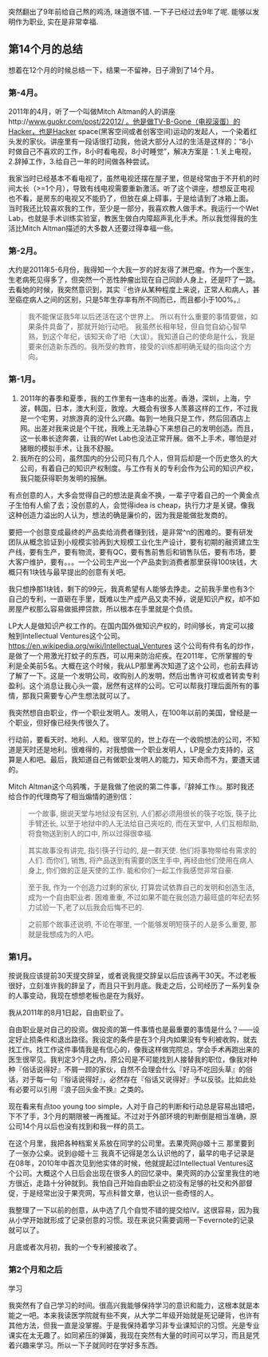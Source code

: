 <!--
.. title: AI 4 Med 笔记(0)总体印象
.. slug: AI4med_note_0
.. date: 2020-5-3 12:00 UTC+08:00
.. tags: 
.. category: 
.. link:
.. description:
.. type: text
-->

突然翻出了9年前给自己熬的鸡汤, 味道很不错. 一下子已经过去9年了呢. 能够以发明作为职业, 实在是非常幸福. 

## 第14个月的总结

想着在12个月的时候总结一下，结果一不留神，日子滑到了14个月。
<!-- TEASER_END -->

### 第-4月。

2011年的4月，听了一个叫做Mitch Altman的人的讲座http://www.guokr.com/post/22012/ 。他是做TV-B-Gone（电视滚蛋）的Hacker，也是Hacker space(黑客空间或者创客空间)运动的发起人，一个染着红头发的家伙。讲座里有一段话很打动我，他说大部分人过的生活是这样的：“8小时做自己不喜欢的工作，8小时看电视，8小时睡觉”，解决方案是：1.关上电视，2.辞掉工作，3.给自己一年的时间做各种尝试。

我家当时已经基本不看电视了，虽然电视还摆在屋子里，但是经常由于不开机的时间太长（>=1个月），导致有线电视需要重新激活。听了这个讲座，想想反正电视也不看，是房东的电视又不能扔了，但放在桌上碍事，于是给请到了冰箱上面。
当时我还比较喜欢我的工作，至少是一部分，我喜欢教人做手术。我运行一个Wet Lab，也就是手术训练实验室，教医生做白内障超声乳化手术。所以我觉得我的生活比Mitch Altman描述的大多数人还要过得幸福一些。

### 第-2月。

大约是2011年5-6月份，我得知一个大我一岁的好友得了淋巴瘤。作为一个医生，生老病死见得多了，但突然一个恶性肿瘤出现在自己同龄人身上，还是吓了一跳。去看她的时候，我突然意识到，其实『也许从某种程度上来说，正常人和病人，甚至癌症病人之间的区别，只是5年生存率有所不同而已，而且都小于100%。』

>我不能保证我5年以后还活在这个世界上。
>所以有什么重要的事情要做，如果条件具备了，那就开始行动吧。
>我虽然长相年轻，但自觉自幼心智早熟，到这个年纪，该知天命了吧（大误）。我知道自己的使命是什么，我是要来创造新东西的。我所受的教育，接受的训练都明确无疑的指向这个方向。

### 第-1月。

1. 2011年的春季和夏季，我的工作里有一连串的出差。香港，深圳，上海，宁波，韩国，日本，澳大利亚，敦煌。大概会有很多人羡慕这样的工作，不过我是一个宅男，对旅游真的没什么兴趣。每到一地我只是工作，然后回酒店上网。出差对我来说是个干扰，我晚上无法静心下来想自己的发明创造。而且，这一长串长途奔袭，让我的Wet Lab也没法正常开展。做不上手术，哪怕是对猪眼的模拟手术，让我不舒服。
2. 我所在的公司，虽然国内的分公司只有几个人，但背后却是一个历史悠久的大公司，有着自己的知识产权制度。与工作有关的专利会作为公司的知识产权，我只能获得职务发明的报酬。

有点创意的人，大多会觉得自己的想法是真金不换，一辈子守着自己的一个黄金点子生怕有人偷了去；没创意的人，会觉得idea is cheap，执行力才是关键。像我这种创造力溢出的人认为，想法的确是廉价的，因为我是能做批发商的。

要把一个创意变成最终的产品卖给消费者赚到钱，是非常^n的困难的。要有研发团队从概念验证到小规模实验再到大规模工业化生产设计，要有初期的融资建立生产线，要有生产，要有物流，要有QC，要有售前售后和销售队伍，要有市场，要大客户维护，要有。。。一个公司生产出一个产品卖到消费者那里获得100块钱，大概只有1块钱与最早提出的创意有关吧。

我只想挣那1块钱，剩下的99元，我真希望有人能够去挣走。之前我手里也有3个自己的专利，一直砸在手里，既难以生产成产品又卖不掉，说是知识产权，却不如房屋产权那么容易做抵押贷款，所以根本在手里就是个负债。

LP大人是做知识产权工作的。在国内国外做知识产权的，时间够长，肯定可以接触到Intellectual Ventures这个公司。https://en.wikipedia.org/wiki/Intellectual_Ventures 这个公司有件有名的炒作，是做了一个用激光打蚊子的东西，可以用来防治疟疾。在2011年，它所掌握的专利是全美前5名。大概在这个时候，我从LP那里再次知道了这个公司，也前去拜访了解了一下。这是一个发明公司，收购别人的发明，然后出售许可权或者转卖专利盈利。这个消息让我心头一震，居然有这样的公司。它可以帮我打理后面所有的事情，那我只需要专心产生想法就可以了。

我突然想自由职业，作一个职业发明人。发明人，在100年以前的美国，曾经是一个职业，但好像已经失传很久了。

行动前，要看天时、地利、人和。很罕见的，世上存在一个收购想法的公司，不知道是天时还是地利。很难得的，对我想做一个职业发明人，LP是全力支持的，这算是人和吧。最后，我知道自己有做职业发明人的能力，知天命而不为，要遭天谴的。

Mitch Altman这个乌鸦嘴，于是我做了他说的第二件事，『辞掉工作』。那时我还给合作的代理商写了相当煽情的道别信：

> 一个故事, 据说天堂与地狱没有区别, 人们都必须用很长的筷子吃饭, 筷子比手臂还长, 以至于地狱中的人无法给自己夹吃的, 而在天堂中, 人们互相帮助,将食物送到别人的口中, 所以过得很幸福.

> 其实故事没有讲完, 指引筷子行动的, 是一群天使. 他们将事物带给有需求的人们. 而你们, 销售, 将产品送到有需要的医生手中, 再经由他们使用在病人身上, 你们做的正是天使的工作. 能和你们一起工作我感觉非常自豪.

> 至于我, 作为一个创造力过剩的家伙, 打算尝试依靠自己的发明和创造生活, 成为一个自由职业者. 困难重重, 不过如果不能在我创造力最旺盛的年纪去努力试验一下,老了以后我会后悔不已的.

> 之前那个故事还说明, 不论在哪里, 一个能够发明短筷子的人是多么重要, 那就是我想成为的人吧｡

### 第1月。

按说我应该提前30天提交辞呈，或者说我提交辞呈以后应该再干30天。不过老板很好，立刻准许我的辞呈了，而且只干到月底。我走之后，公司经历了一系列复杂的人事变动，我现在想想老板也是在为我好。

我从2011年的8月1日起，自由职业了。

自由职业是对自己的投资。做投资的第一件事情也是最重要的事情是什么？——设定好止损条件和退出路径。我设定的条件是在3个月内如果没有专利被收购，就去找工作。找工作这件事情我是有信心的，像我这样做完院总，学会手术再跑出来的医生很罕见。我判定3个月之内，原公司是不可能找到人接替我的职位，像我对种种『俗话说得好』不屑一顾的家伙，自然不会理会什么『好马不吃回头草』的俗话，对于每一句『俗话说得好』，必然存在『俗话又说得好』予以反驳。比如此处有必要可以引用『浪子回头金不换』之类的。

现在看来有点too young too simple，人对于自己的判断和行动总是容易出错吧，下不了手，3个月的期限被一再推延。不过对于外部环境的判断倒是相当准确，原公司14个月以后也没有找到和我一样的员工。

在这个月里，我把各种档案关系放在同学的公司里。去果壳网@姬十三 那里要到了一张办公桌。说到@姬十三 我真不记得是怎么认识他的了，最早的电子记录是在08年，2010年中首次见到他实体的时候，他就提起过Intellectual Ventures这个公司。大概这个人日后会出现在很多人的回忆录中。果壳网的办公室里我住的地方很近，走路十分钟就到。我怕自己开始自由职业之初没有足够的社交和外部督促，于是经常出没于果壳网，写点科普文章，也认识一些奇怪的人。

我整理了一下以前的创意，从中选了几个自觉不错的提交给IV。这很容易，因为我从小学开始就形成了记录创意的习惯。现在来说只需要调用一下evernote的记录就可以了。

月底或者次月初，我的一个专利被接收了。

### 第2个月和之后

学习

我突然有了自己学习的时间。很高兴我能够保持学习的意识和能力，这根本就是本能之一吧。本来我读医学院就有些不爽，从大学二年级开始就是死记硬背，也许有其他方法，但我一直是没掌握。于是我保持着学习非专业课知识的习惯。光是专业课实在太无趣了。如同紧压的弹簧，我现在突然有大量的时间可以学习，而且是凭着兴趣来学习。所以一下子就同时在学好多东西。
